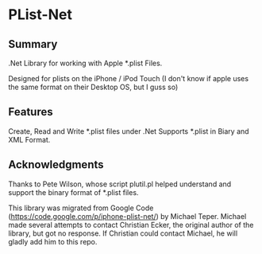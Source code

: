 # PList-Net

## Summary
.Net Library for working with Apple *.plist Files.

Designed for plists on the iPhone / iPod Touch (I don't know if apple uses the same format on their Desktop OS, but I guss so)

## Features
Create, Read and Write *.plist files under .Net
Supports *.plist in Biary and XML Format.

## Acknowledgments
Thanks to Pete Wilson, whose script plutil.pl helped understand and support the binary format of *.plist files.

This library was migrated from Google Code (https://code.google.com/p/iphone-plist-net/) by Michael Teper.
Michael made several attempts to contact Christian Ecker, the original author of the library, but got no response.
If Christian could contact Michael, he will gladly add him to this repo.

